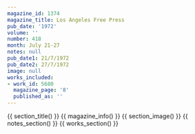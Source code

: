```yaml
---
magazine_id: 1374
magazine_title: Los Angeles Free Press
pub_date: '1972'
volume: ''
number: 418
month: July 21-27
notes: null
pub_date1: 21/7/1972
pub_date2: 27/7/1972
image: null
works_included:
- work_id: 5680
  magazine_page: '8'
  published_as: ''
---
```


{{ section_title() }}
{{ magazine_info() }}
{{ section_image() }}
{{ notes_section() }}
{{ works_section() }}
